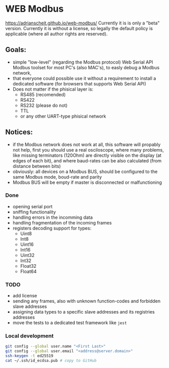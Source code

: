 # WEB Modbus
https://adrianscheit.github.io/web-modbus/
Currently it is is only a "beta" version.
Currently it is without a license, so legally the default policy is applicable (where all author rights are reserved). 

## Goals: 
- simple "low-level" (regarding the Modbus protocol) Web Serial API Modbus toolset for most PC's (also MAC's), to easly debug a Modbus network, 
- that everyone could possible use it without a requirement to install a dedicated software (for browsers that supports Web Serial API)
- Does not matter if the phisical layer is:
    - RS485 (recomended)
    - RS422
    - RS232 (please do not)
    - TTL
    - or any other UART-type phisical network

## Notices:
- if the Modbus network does not work at all, this software will propably not help, first you should use a real osciloscope, where many problems, like missing terminators (120Ohm) are directly visible on the display (at edges of each bit), and where baud-rates can be also calculated (from distance between bits)
- obviously: all devices on a Modbus BUS, should be configured to the same Modbus mode, boud-rate and parity
- Modbus BUS will be empty if master is disconnected or malfunctioning

### Done
- opening serial port
- sniffing functionality
- handling errors in the incomming data
- handling fragmentation of the incoming frames
- registers decoding support for types:
    - Uint8
    - Int8
    - Uint16
    - Int16
    - Uint32
    - Int32
    - Float32
    - Float64

### TODO
- add license
- sending any frames, also with unknown function-codes and forbidden slave addresses
- assigning data types to a specific slave addresses and its registries addresses
- move the tests to a dedicated test framework like `jest`

### Local development
```sh
git config --global user.name "<First Last>"
git config --global user.email "<address@server.domain>"
ssh-keygen -t ed25519
cat ~/.ssh/id_ecdsa.pub # copy to GitHub
```
